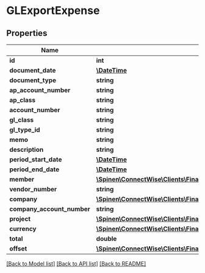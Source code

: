 # GLExportExpense

## Properties
Name | Type | Description | Notes
------------ | ------------- | ------------- | -------------
**id** | **int** |  | [optional] 
**document_date** | [**\DateTime**](\DateTime.md) |  | [optional] 
**document_type** | **string** |  | [optional] 
**ap_account_number** | **string** |  | [optional] 
**ap_class** | **string** |  | [optional] 
**account_number** | **string** |  | [optional] 
**gl_class** | **string** |  | [optional] 
**gl_type_id** | **string** |  | [optional] 
**memo** | **string** |  | [optional] 
**description** | **string** |  | [optional] 
**period_start_date** | [**\DateTime**](\DateTime.md) |  | [optional] 
**period_end_date** | [**\DateTime**](\DateTime.md) |  | [optional] 
**member** | [**\Spinen\ConnectWise\Clients\Finance\Spinen\ConnectWise\Clients\Finance\Model\MemberReference**](MemberReference.md) |  | [optional] 
**vendor_number** | **string** |  | [optional] 
**company** | [**\Spinen\ConnectWise\Clients\Finance\Spinen\ConnectWise\Clients\Finance\Model\CompanyReference**](CompanyReference.md) |  | [optional] 
**company_account_number** | **string** |  | [optional] 
**project** | [**\Spinen\ConnectWise\Clients\Finance\Spinen\ConnectWise\Clients\Finance\Model\ProjectReference**](ProjectReference.md) |  | [optional] 
**currency** | [**\Spinen\ConnectWise\Clients\Finance\Spinen\ConnectWise\Clients\Finance\Model\CurrencyReference**](CurrencyReference.md) |  | [optional] 
**total** | **double** |  | [optional] 
**offset** | [**\Spinen\ConnectWise\Clients\Finance\Spinen\ConnectWise\Clients\Finance\Model\GLExportExpenseOffset**](GLExportExpenseOffset.md) |  | [optional] 

[[Back to Model list]](../README.md#documentation-for-models) [[Back to API list]](../README.md#documentation-for-api-endpoints) [[Back to README]](../README.md)


